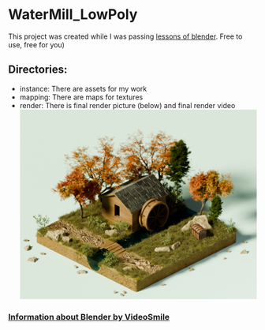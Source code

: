 # WaterMill_LowPoly
This project was created while I was passing [lessons of blender](https://crm.cloudlessons.ru/r/749938). Free to use, free for you)
## Directories:
- instance: There are assets for my work
- mapping: There are maps for textures
- render: There is final render picture (below) and final render video
![Screenshot](https://github.com/MaxTernat0r/WaterMill_LowPoly/blob/main/render/00.png)
### [Information about Blender by VideoSmile](https://humble-motion-298.notion.site/Blender-VideoSmile-1cda67fb8d174d84a2280cd65c9978d3?pvs=4)
